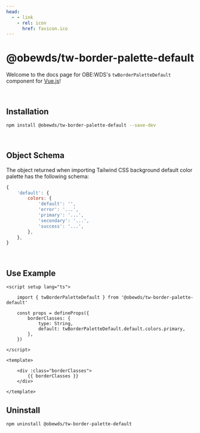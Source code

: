 ```yaml
---
head:
  - - link
    - rel: icon
      href: favicon.ico
---
```





# @obewds/tw-border-palette-default

Welcome to the docs page for OBE:WDS's `twBorderPaletteDefault` component for [Vue.js](https://vuejs.org/)!

<br>




## Installation

```bash
npm install @obewds/tw-border-palette-default --save-dev
```

<br>




## Object Schema

The object returned when importing Tailwind CSS background default color palette has the following schema:

```javascript
{
    'default': {
        colors: {
            'default': '',
            'error': '...',
            'primary': '...',
            'secondary': '...',
            'success': '...',
        },
    },
}
```

<br>





## Use Example

```html{3,8,16}
<script setup lang="ts">

    import { twBorderPaletteDefault } from '@obewds/tw-border-palette-default'

    const props = defineProps({
        borderClasses: {
            type: String,
            default: twBorderPaletteDefault.default.colors.primary,
        },
    })

</script>

<template>

    <div :class="borderClasses">
        {{ borderClasses }}
    </div>

</template>
```




## Uninstall

```bash
npm uninstall @obewds/tw-border-palette-default
```



<!--
## Markdown Examples

::: tip
This is a tip
:::

::: info
This is an info box
:::

::: warning
This is a warning
:::

::: danger
This is a dangerous warning
:::

::: tip CUSTOM TITLE
This is a dangerous warning
:::

::: details
This is a details block, which does not work in Internet Explorer or old versions of Edge.
:::

::: details Click me to view the code

```js
console.log('Hello, VitePress!')
```

:::
-->
